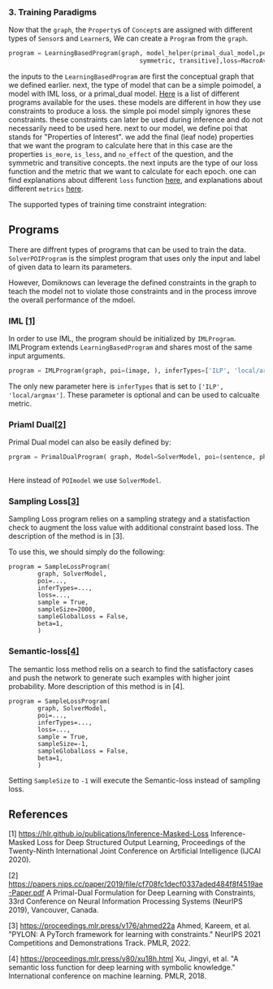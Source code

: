 ### 3. Training Paradigms

Now that the `graph`, the `Property`s of `Concept`s are assigned with different types of `Sensor`s and `Learner`s, We can create a `Program` from the `graph`.

```python
program = LearningBasedProgram(graph, model_helper(primal_dual_model,poi=[question[is_less], question[is_more], question[no_effect],\
                                    symmetric, transitive],loss=MacroAverageTracker(NBCrossEntropyLoss()), metric=PRF1Tracker()))
```
the inputs to the `LearningBasedProgram` are first the conceptual graph that we defined earlier. next, the type of model that can be a simple poimodel, a model with IML loss, or a primal_dual model. [Here](./apis/program) is a list of different programs available for the uses. these models are different in how they use constraints to produce a loss. the simple poi model simply ignores these constraints. these constraints can later be used during inference and do not necessarily need to be used here. next to our model, we define poi that stands for "Properties of Interest". we add the final (leaf node) properties that we want the program to calculate here that in this case are the properties `is_more`, `is_less`, and `no_effect` of the question, and the symmetric and transitive concepts. the next inputs are the type of our loss function and the metric that we want to calculate for each epoch. one can find explanations about different `loss` function [here](../regr/program/loss.py), and explanations about different `metrics` [here](../regr/program/metric.py).

The supported types of training time constraint integration: 

## Programs

There are diffrent types of programs that can be used to train the data. `SolverPOIProgram` is the simplest program that uses only the input and label of given data to learn its parameters.

However, Domiknows can leverage the defined constraints in the graph to teach the model not to violate those constraints and in the process imrove the overall performance of the mdoel.

### IML [[1]](#1)

In order to use IML, the program should be initialized by `IMLProgram`. IMLProgram extends `LearningBasedProgram` and shares most of the same input arguments.

```python
program = IMLProgram(graph, poi=(image, ), inferTypes=['ILP', 'local/argmax'], loss=..., metric=...})
```

The only new parameter here is `inferTypes` that is set to `['ILP', 'local/argmax']`. These parameter is optional and can be used to calcualte metric.

### Priaml Dual[[2]](#2)

Primal Dual model can also be easily defined by:

```python
prgram = PrimalDualProgram( graph, Model=SolverModel, poi=(sentence, phrase, pair), inferTypes=['local/argmax'],loss=..., metric=...)
            
```

Here instead of `POImodel` we use `SolverModel`.

### Sampling Loss[[3]](#3)
Sampling Loss program relies on a sampling strategy and a statisfaction check to augment the loss value with additional constraint based loss. The description of the method is in [3]. 

To use this, we should simply do the following:

```python3
program = SampleLossProgram(
        graph, SolverModel,
        poi=...,
        inferTypes=...,
        loss=...,
        sample = True,
        sampleSize=2000, 
        sampleGlobalLoss = False,
        beta=1,
        )
```

### Semantic-loss[[4]](#4)
The semantic loss method relis on a search to find the satisfactory cases and push the network to generate such examples with higher joint probability. More description of this method is in [4].

```python3
program = SampleLossProgram(
        graph, SolverModel,
        poi=...,
        inferTypes=...,
        loss=...,
        sample = True,
        sampleSize=-1, 
        sampleGlobalLoss = False,
        beta=1,
        )
```
 Setting `SampleSize` to `-1` will execute the Semantic-loss instead of sampling loss.

## References


<a id="1">[1] https://hlr.github.io/publications/Inference-Masked-Loss </a> 
Inference-Masked Loss for Deep Structured Output Learning, Proceedings of the Twenty-Ninth International Joint Conference on Artificial Intelligence (IJCAI 2020).


<a id="2">[2] https://papers.nips.cc/paper/2019/file/cf708fc1decf0337aded484f8f4519ae-Paper.pdf </a> 
A Primal-Dual Formulation for Deep Learning with Constraints, 33rd Conference on Neural Information Processing Systems (NeurIPS 2019), Vancouver, Canada.

<a id="3">[3] https://proceedings.mlr.press/v176/ahmed22a</a>
Ahmed, Kareem, et al. "PYLON: A PyTorch framework for learning with constraints." NeurIPS 2021 Competitions and Demonstrations Track. PMLR, 2022.

<a id="4">[4] https://proceedings.mlr.press/v80/xu18h.html</a>
Xu, Jingyi, et al. "A semantic loss function for deep learning with symbolic knowledge." International conference on machine learning. PMLR, 2018.
